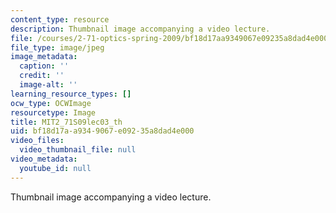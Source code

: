 ```yaml
---
content_type: resource
description: Thumbnail image accompanying a video lecture.
file: /courses/2-71-optics-spring-2009/bf18d17aa9349067e09235a8dad4e000_MIT2_71S09lec03_th.jpg
file_type: image/jpeg
image_metadata:
  caption: ''
  credit: ''
  image-alt: ''
learning_resource_types: []
ocw_type: OCWImage
resourcetype: Image
title: MIT2_71S09lec03_th
uid: bf18d17a-a934-9067-e092-35a8dad4e000
video_files:
  video_thumbnail_file: null
video_metadata:
  youtube_id: null
---
```

Thumbnail image accompanying a video lecture.

